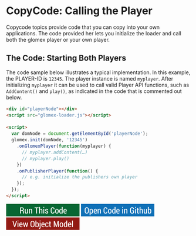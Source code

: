 # CopyCode: Calling the Player
Copycode topics provide code that you can copy into your own applications. The code provided her lets you initialize the loader and call both the glomex player or your own player.

## The Code: Starting Both Players<a name="example"></a>
The code sample below illustrates a typical implementation. In this example, the PLAYER-ID is `12345`. The player instance is named `myplayer`. After initializing `myplayer` it can be used to call valid Player API functions, such as  `AddContent()` and `play()`, as indicated in the code that is commented out below. 

``` html
<div id="playerNode"></div>
<script src="glomex-loader.js"></script>

<script>
  var domNode = document.getElementById('playerNode');
  glomex.init(domNode, '12345')
    .onGlomexPlayer(function(myplayer) {
      // myplayer.addContent(…)
      // myplayer.play()
    })
    .onPublisherPlayer(function() {
      // e.g. initialize the publishers own player
    });
  });
</script>
```

![Run](assets/runthiscode2.png)  ![Open](assets/opencode2.png)  ![View](assets/viewobject2.png) 


